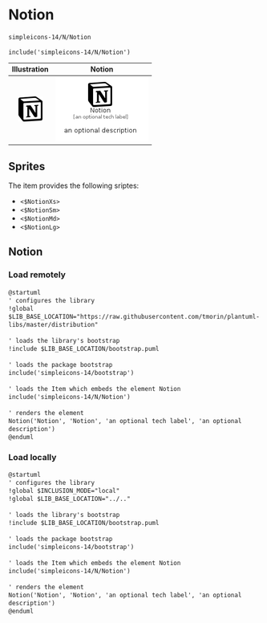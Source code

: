 # Notion


```text
simpleicons-14/N/Notion
```

```text
include('simpleicons-14/N/Notion')
```



| Illustration | Notion |
| :---: | :---: |
| ![illustration for Illustration](../../simpleicons-14/N/Notion.png) | ![illustration for Notion](../../simpleicons-14/N/Notion.Local.png) |



## Sprites
The item provides the following sriptes:

- `<$NotionXs>`
- `<$NotionSm>`
- `<$NotionMd>`
- `<$NotionLg>`





## Notion

### Load remotely
```plantuml
@startuml
' configures the library
!global $LIB_BASE_LOCATION="https://raw.githubusercontent.com/tmorin/plantuml-libs/master/distribution"

' loads the library's bootstrap
!include $LIB_BASE_LOCATION/bootstrap.puml

' loads the package bootstrap
include('simpleicons-14/bootstrap')

' loads the Item which embeds the element Notion
include('simpleicons-14/N/Notion')

' renders the element
Notion('Notion', 'Notion', 'an optional tech label', 'an optional description')
@enduml
```

### Load locally
```plantuml
@startuml
' configures the library
!global $INCLUSION_MODE="local"
!global $LIB_BASE_LOCATION="../.."

' loads the library's bootstrap
!include $LIB_BASE_LOCATION/bootstrap.puml

' loads the package bootstrap
include('simpleicons-14/bootstrap')

' loads the Item which embeds the element Notion
include('simpleicons-14/N/Notion')

' renders the element
Notion('Notion', 'Notion', 'an optional tech label', 'an optional description')
@enduml
```


